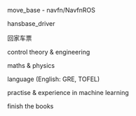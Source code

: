 move_base - navfn/NavfnROS

hansbase_driver

回家车票








control theory & engineering

maths & physics

language (English: GRE, TOFEL)






practise & experience in machine learning






finish the books
